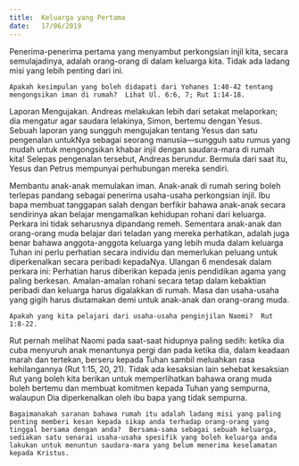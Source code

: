 ```yaml
---
title:  Keluarga yang Pertama
date:   17/06/2019
---
```


Penerima-penerima pertama yang menyambut perkongsian injil kita, secara semulajadinya, adalah orang-orang di dalam keluarga kita.  Tidak ada ladang misi yang lebih penting dari ini.

`Apakah kesimpulan yang boleh didapati dari Yohanes 1:40-42 tentang mengongsikan iman di rumah?  Lihat Ul. 6:6, 7; Rut 1:14-18.`

Laporan Mengujakan.  Andreas melakukan lebih dari setakat melaporkan; dia mengatur agar saudara lelakinya, Simon, bertemu dengan Yesus.  Sebuah laporan yang sungguh mengujakan tentang Yesus dan satu pengenalan untukNya sebagai seorang manusia—sungguh satu rumus yang mudah untuk mengongsikan khabar injil dengan saudara-mara di rumah kita!  Selepas pengenalan tersebut, Andreas berundur.  Bermula dari saat itu, Yesus dan Petrus mempunyai perhubungan mereka sendiri.

Membantu anak-anak memulakan iman.  Anak-anak di rumah sering boleh terlepas pandang sebagai penerima usaha-usaha perkongsian injil.  Ibu bapa membuat tanggapan salah dengan berfikir bahawa anak-anak secara sendirinya akan belajar mengamalkan kehidupan rohani dari keluarga.  Perkara ini tidak seharusnya dipandang remeh.  Sementara anak-anak dan orang-orang muda belajar dari teladan yang mereka perhatikan, adalah juga benar bahawa anggota-anggota keluarga yang lebih muda dalam keluarga Tuhan ini perlu perhatian secara individu dan memerlukan peluang untuk diperkenalkan secara peribadi kepadaNya.  Ulangan 6 mendesak dalam perkara ini: Perhatian harus diberikan kepada jenis pendidikan agama yang paling berkesan.  Amalan-amalan rohani secara tetap dalam kebaktian peribadi dan keluarga harus digalakkan di rumah.  Masa dan usaha-usaha yang gigih harus diutamakan demi untuk anak-anak dan orang-orang muda.

`Apakah yang kita pelajari dari usaha-usaha penginjilan Naomi?  Rut 1:8-22.`

Rut pernah melihat Naomi pada saat-saat hidupnya paling sedih: ketika dia cuba menyuruh anak menantunya pergi dan pada ketika dia, dalam keadaan marah dan tertekan, berseru kepada Tuhan sambil meluahkan rasa kehilangannya (Rut 1:15, 20, 21).  Tidak ada kesaksian lain sehebat kesaksian Rut yang boleh kita berikan untuk memperlihatkan bahawa orang muda boleh bertemu dan membuat komitmen kepada Tuhan yang sempurna, walaupun Dia diperkenalkan oleh ibu bapa yang tidak sempurna.

`Bagaimanakah saranan bahawa rumah itu adalah ladang misi yang paling penting memberi kesan kepada sikap anda terhadap orang-orang yang tinggal bersama dengan anda?  Bersama-sama sebagai sebuah keluarga, sediakan satu senarai usaha-usaha spesifik yang boleh keluarga anda lakukan untuk menuntun saudara-mara yang belum menerima keselamatan kepada Kristus.`
